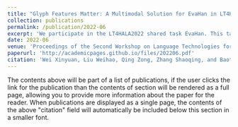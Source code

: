 ```yaml
---
title: "Glyph Features Matter: A Multimodal Solution for EvaHan in LT4HALA2022"
collection: publications
permalink: /publication/2022-06
excerpt: 'We participate in the LT4HALA2022 shared task EvaHan. This task has two subtasks. Subtask 1 is word segmentation, and subtask 2 is part-of-speech tagging. Each subtask consists of two tracks, a close track that can only use the data and models provided by the organizer, and an open track without restrictions. We employ three pre-trained models, two of which are open-source pre-trained models for ancient Chinese (Siku-Roberta and roberta-classical-chinese), and one is our pre-trained GlyphBERT combined with glyph features. Our methods include data augmentation, data pre-processing, model pretraining, downstream fine-tuning, k-fold cross validation and model ensemble. We achieve competitive P, R, and F1 scores on both our own validation set and the final public test set.'
date: 2022-06
venue: 'Proceedings of the Second Workshop on Language Technologies for Historical and Ancient Languages'
paperurl: 'http://academicpages.github.io/files/202206.pdf'
citation: 'Wei Xinyuan, Liu Weihao, Qing Zong, Zhang Shaoqing, and Baotian Hu. 2022. Glyph Features Matter: A Multimodal Solution for EvaHan in LT4HALA2022. In Proceedings of the Second Workshop on Language Technologies for Historical and Ancient Languages, pages 178–182, Marseille, France. European Language Resources Association.'
---
```


The contents above will be part of a list of publications, if the user clicks the link for the publication than the contents of section will be rendered as a full page, allowing you to provide more information about the paper for the reader. When publications are displayed as a single page, the contents of the above "citation" field will automatically be included below this section in a smaller font.
